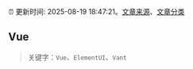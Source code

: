 :alarm_clock: 更新时间: 2025-08-19 18:47:21。[文章来源](/README.md)、[文章分类](/TAGS.md)

## Vue


> 关键字：`Vue`、`ElementUI`、`Vant`



